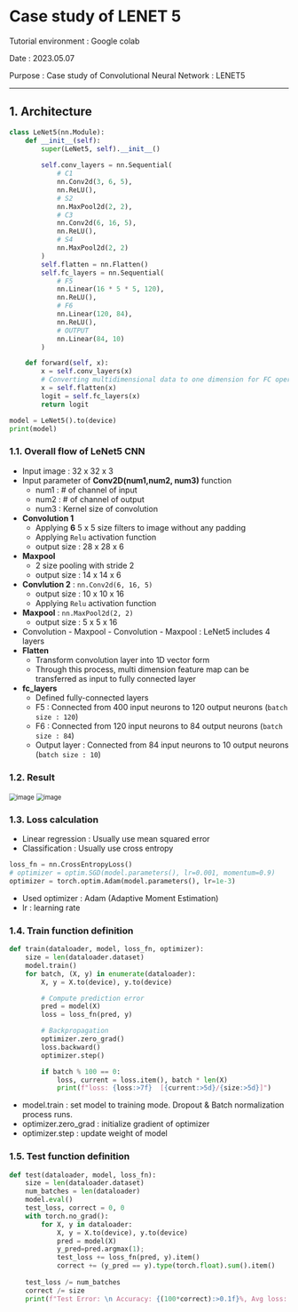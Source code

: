 # Case study of LENET 5 

Tutorial environment : Google colab

Date : 2023.05.07

Purpose : Case study of Convolutional Neural Network : LENET5

-------------------

## 1. Architecture

```python
class LeNet5(nn.Module):
    def __init__(self):
        super(LeNet5, self).__init__()
        
        self.conv_layers = nn.Sequential(            
            # C1
            nn.Conv2d(3, 6, 5),
            nn.ReLU(),
            # S2
            nn.MaxPool2d(2, 2),
            # C3
            nn.Conv2d(6, 16, 5),
            nn.ReLU(),
            # S4
            nn.MaxPool2d(2, 2)
        )
        self.flatten = nn.Flatten()
        self.fc_layers = nn.Sequential(
            # F5
            nn.Linear(16 * 5 * 5, 120),
            nn.ReLU(),
            # F6
            nn.Linear(120, 84),
            nn.ReLU(),
            # OUTPUT
            nn.Linear(84, 10)
        )

    def forward(self, x):
        x = self.conv_layers(x)
        # Converting multidimensional data to one dimension for FC operation
        x = self.flatten(x)
        logit = self.fc_layers(x)        
        return logit

model = LeNet5().to(device)
print(model)
```

### 1.1. Overall flow of LeNet5 CNN

* Input image : 32 x 32 x 3
* Input parameter of **Conv2D(num1,num2, num3)** function
  * num1 : # of channel of input 
  * num2 : # of channel of output
  * num3 : Kernel size of convolution
* **Convolution 1**
  * Applying **6** 5 x 5 size filters to image without any padding
  * Applying `Relu` activation function
  * output size : 28 x 28 x 6
* **Maxpool**
  * 2 size pooling with stride 2
  * output size : 14 x 14 x 6
* **Convlution 2** : `nn.Conv2d(6, 16, 5)` 
  * output size : 10 x 10 x 16
  * Applying `Relu` activation function
* **Maxpool** : `nn.MaxPool2d(2, 2)`
  * output size : 5 x 5 x 16
* Convolution - Maxpool - Convolution - Maxpool : LeNet5 includes 4 layers
* **Flatten**
  * Transform convolution layer into 1D vector form
  * Through this process, multi dimension feature map can be transferred as input to fully connected layer
* **fc_layers**
  * Defined fully-connected layers
  * F5 : Connected from 400 input neurons to 120 output neurons (`batch size : 120`)
  * F6 : Connected from 120 input neurons to 84 output neurons (`batch size : 84`)
  * Output layer : Connected from 84 input neurons to 10 output neurons (`batch size : 10`)



### 1.2. Result

<img src="https://user-images.githubusercontent.com/99113269/236662175-d86129e8-6e2b-47ed-96b3-58dbe9c3da74.png" alt="image" style="zoom: 80%;" />

<img src="https://user-images.githubusercontent.com/99113269/236662236-a61d5d90-0bef-4960-a7c8-883db2b77e22.png" alt="image" style="zoom:80%;" />



### 1.3. Loss calculation

* Linear regression : Usually use mean squared error
* Classification : Usually use cross entropy

```python
loss_fn = nn.CrossEntropyLoss()
# optimizer = optim.SGD(model.parameters(), lr=0.001, momentum=0.9)
optimizer = torch.optim.Adam(model.parameters(), lr=1e-3)
```

* Used optimizer : Adam (Adaptive Moment Estimation)
* lr : learning rate



### 1.4. Train function definition

```python
def train(dataloader, model, loss_fn, optimizer):
    size = len(dataloader.dataset)
    model.train()
    for batch, (X, y) in enumerate(dataloader):
        X, y = X.to(device), y.to(device)

        # Compute prediction error
        pred = model(X)
        loss = loss_fn(pred, y)

        # Backpropagation
        optimizer.zero_grad()
        loss.backward()
        optimizer.step()

        if batch % 100 == 0:
            loss, current = loss.item(), batch * len(X)
            print(f"loss: {loss:>7f}  [{current:>5d}/{size:>5d}]")
```

* model.train : set model to training mode. Dropout & Batch normalization process runs.
* optimizer.zero_grad : initialize gradient of optimizer
* optimizer.step : update weight of model



### 1.5. Test function definition

```python
def test(dataloader, model, loss_fn):
    size = len(dataloader.dataset)
    num_batches = len(dataloader)
    model.eval()
    test_loss, correct = 0, 0
    with torch.no_grad():
        for X, y in dataloader:
            X, y = X.to(device), y.to(device)
            pred = model(X)
            y_pred=pred.argmax(1);
            test_loss += loss_fn(pred, y).item()
            correct += (y_pred == y).type(torch.float).sum().item()
            
    test_loss /= num_batches
    correct /= size
    print(f"Test Error: \n Accuracy: {(100*correct):>0.1f}%, Avg loss: {test_loss:>8f} \n")
```

